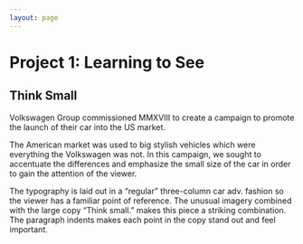```yaml
---
layout: page
---
```


# Project 1: Learning to See

## Think Small

Volkswagen Group commissioned MMXVIII to create a campaign to promote the launch of their car into the US market.

The American market was used to big stylish vehicles which were everything the Volkswagen was not. In this campaign, we sought to accentuate the differences and emphasize the small size of the car in order to gain the attention of the viewer.

The typography is laid out in a “regular” three-column car adv. fashion so the viewer has a familiar point of reference. The unusual imagery combined with the large copy “Think small.” makes this piece a striking combination. The paragraph indents makes each point in the copy stand out and feel important.

